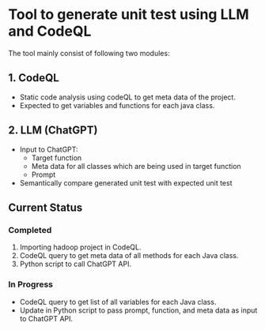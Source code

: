 # Tool to generate unit test using LLM and CodeQL

The tool mainly consist of following two modules: 
## 1. CodeQL
- Static code analysis using codeQL to get meta data of the project.
- Expected to get variables and functions for each java class.

## 2. LLM (ChatGPT)
- Input to ChatGPT:
    - Target function
    - Meta data for all classes which are being used in target function
    - Prompt
- Semantically compare generated unit test with expected unit test

## Current Status

### Completed
1. Importing hadoop project in CodeQL.
2. CodeQL query to get meta data of all methods for each Java class.
3. Python script to call ChatGPT API.

### In Progress
- CodeQL query to get list of all variables for each Java class.
- Update in Python script to pass prompt, function, and meta data as input to ChatGPT API.